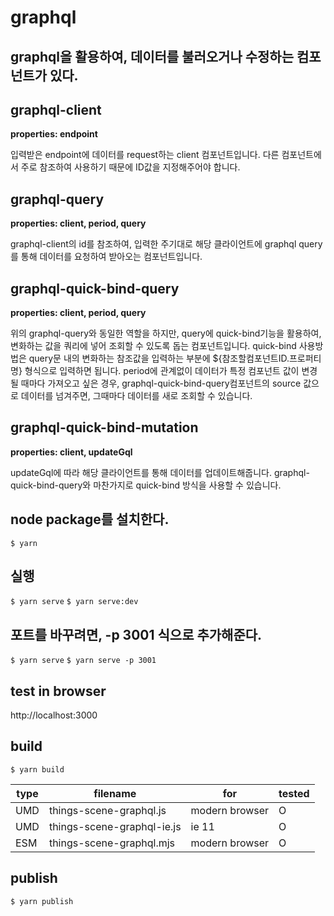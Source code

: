 # graphql

## graphql을 활용하여, 데이터를 불러오거나 수정하는 컴포넌트가 있다.

## graphql-client

**properties: endpoint**

입력받은 endpoint에 데이터를 request하는 client 컴포넌트입니다. 다른 컴포넌트에서 주로 참조하여 사용하기 때문에 ID값을 지정해주어야 합니다.

## graphql-query

**properties: client, period, query**

graphql-client의 id를 참조하여, 입력한 주기대로 해당 클라이언트에 graphql query를 통해 데이터를 요청하여 받아오는 컴포넌트입니다.

## graphql-quick-bind-query

**properties: client, period, query**

위의 graphql-query와 동일한 역할을 하지만, query에 quick-bind기능을 활용하여, 변화하는 값을 쿼리에 넣어 조회할 수 있도록 돕는 컴포넌트입니다. quick-bind 사용방법은 query문 내의 변화하는 참조값을 입력하는 부분에 \${참조할컴포넌트ID.프로퍼티명} 형식으로 입력하면 됩니다. period에 관계없이 데이터가 특정 컴포넌트 값이 변경될 때마다 가져오고 싶은 경우, graphql-quick-bind-query컴포넌트의 source 값으로 데이터를 넘겨주면, 그때마다 데이터를 새로 조회할 수 있습니다.

## graphql-quick-bind-mutation

**properties: client, updateGql**

updateGql에 따라 해당 클라이언트를 통해 데이터를 업데이트해줍니다. graphql-quick-bind-query와 마찬가지로 quick-bind 방식을 사용할 수 있습니다.

## node package를 설치한다.

`$ yarn`

## 실행

`$ yarn serve`
`$ yarn serve:dev`

## 포트를 바꾸려면, -p 3001 식으로 추가해준다.

`$ yarn serve`
`$ yarn serve -p 3001`

## test in browser

http://localhost:3000

## build

`$ yarn build`

| type | filename                   | for            | tested |
| ---- | -------------------------- | -------------- | ------ |
| UMD  | things-scene-graphql.js    | modern browser | O      |
| UMD  | things-scene-graphql-ie.js | ie 11          | O      |
| ESM  | things-scene-graphql.mjs   | modern browser | O      |

## publish

`$ yarn publish`
